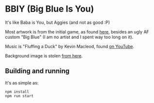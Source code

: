 # BBIY (Big Blue Is You)

It's like Baba is You, but Aggies (and not as good :P)

Most artwork is from the initial game, as found [here](https://www.spriters-resource.com/pc_computer/babaisyou/sheet/115231/), besides an ugly AF custom "Big Blue" (I am no artist and I spent way too long on it).

Music is "Fluffing a Duck" by Kevin Macleod, found [on YouTube](https://www.youtube.com/watch?v=yQjAF3frudY).

Background image is stolen [from here](https://i.pinimg.com/originals/b2/2a/a2/b22aa22b2f3f55b6468361158d52e2e7.gif).
## Building and running

It's as simple as:

```
npm install
npm run start
```
